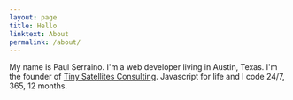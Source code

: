 ```yaml
---
layout: page
title: Hello
linktext: About
permalink: /about/
---
```

My name is Paul Serraino. I'm a web developer living in Austin, Texas. I'm the founder of [Tiny Satellites Consulting](http://www.tinysatellites.com). Javascript for life and I code 24/7, 365, 12 months.
